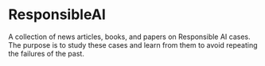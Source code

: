 # ResponsibleAI
A collection of news articles, books, and papers on Responsible AI cases. The purpose is to study these cases and learn from them to avoid repeating the failures of the past.

